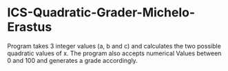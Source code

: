 # ICS-Quadratic-Grader-Michelo-Erastus
Program takes 3 integer values (a, b and c) and  calculates the two possible quadratic values of x. The program also accepts numerical Values between 0 and 100 and generates a grade accordingly.
